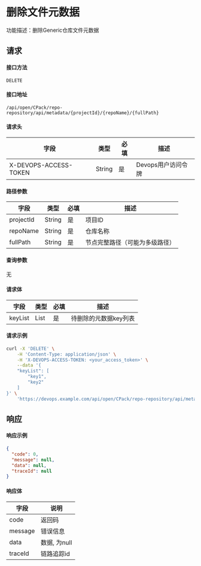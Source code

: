 # 删除文件元数据
功能描述：删除Generic仓库文件元数据



## 请求

#### 接口方法

`DELETE`

#### 接口地址

`/api/open/CPack/repo-repository/api/metadata/{projectId}/{repoName}/{fullPath}`

#### 请求头

| 字段                  | 类型   | 必填 | 描述               |
| --------------------- | ------ | ---- | ------------------ |
| X-DEVOPS-ACCESS-TOKEN | String | 是   | Devops用户访问令牌 |

#### 路径参数

| 字段      | 类型   | 必填 | 描述                           |
| --------- | ------ | ---- | ------------------------------ |
| projectId | String | 是   | 项目ID                         |
| repoName  | String | 是   | 仓库名称                       |
| fullPath  | String | 是   | 节点完整路径（可能为多级路径） |

#### 查询参数

无

#### 请求体

| 字段      | 类型   | 必填  | 描述           |
|---------|------|-----|--------------|
| keyList | List | 是   | 待删除的元数据key列表 |

#### 请求示例

```bash
curl -X 'DELETE' \
    -H 'Content-Type: application/json' \
    -H 'X-DEVOPS-ACCESS-TOKEN: <your_access_token>' \
    --data '{
    "keyList": [
        "key1",
        "key2"
    ]
}' \
    'https://devops.example.com/api/open/CPack/repo-repository/api/metadata/{projectId}/{repoName}/{fullPath}
```



## 响应

#### 响应示例

```json
{
  "code": 0,
  "message": null,
  "data": null,
  "traceId": null
}
```

#### 响应体

| 字段      | 说明        |
|---------|-----------|
| code    | 返回码       |
| message | 错误信息      |
| data    | 数据, 为null |
| traceId | 链路追踪id    |
